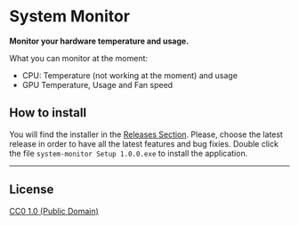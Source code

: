 # System Monitor

**Monitor your hardware temperature and usage.**

What you can monitor at the moment:

- CPU: Temperature (not working at the moment) and usage
- GPU Temperature, Usage and Fan speed

## How to install

You will find the installer in the [Releases Section](https://github.com/VaffanClash/Resource-monitor/releases/tag/v1.0.0). Please, choose the latest release in order to have all the latest features and bug fixies. Double click the file `system-monitor Setup 1.0.0.exe` to install the application.

-----

## License

[CC0 1.0 (Public Domain)](LICENSE.md)
